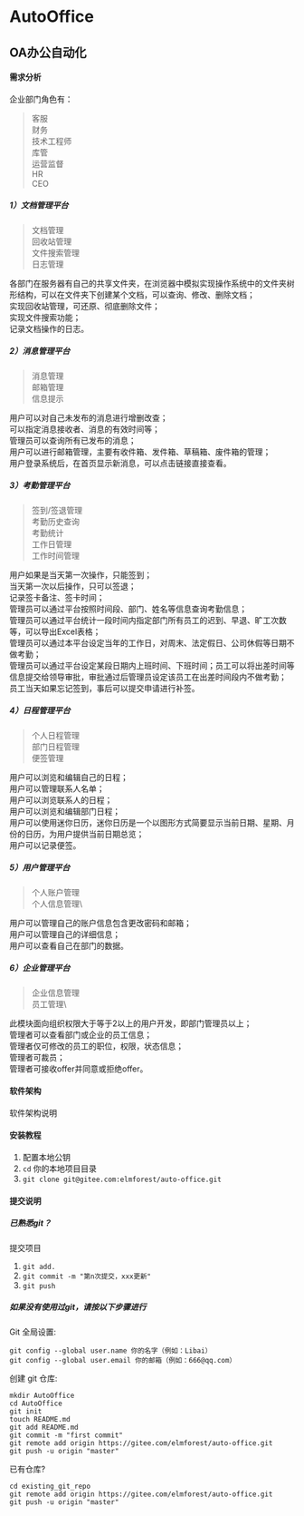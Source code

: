 # AutoOffice
## OA办公自动化

#### 需求分析

企业部门角色有：
> 客服\
财务\
技术工程师\
库管\
运营监督\
HR\
CEO
##### 1）文档管理平台
> 文档管理\
回收站管理\
文件搜索管理\
日志管理

各部门在服务器有自己的共享文件夹，在浏览器中模拟实现操作系统中的文件夹树形结构，可以在文件夹下创建某个文档，可以查询、修改、删除文档；\
实现回收站管理，可还原、彻底删除文件；\
实现文件搜索功能；\
记录文档操作的日志。
##### 2）消息管理平台
> 消息管理\
邮箱管理\
信息提示

用户可以对自己未发布的消息进行增删改查；\
可以指定消息接收者、消息的有效时间等；\
管理员可以查询所有已发布的消息；\
用户可以进行邮箱管理，主要有收件箱、发件箱、草稿箱、废件箱的管理；\
用户登录系统后，在首页显示新消息，可以点击链接直接查看。
##### 3）考勤管理平台
> 签到/签退管理\
考勤历史查询\
考勤统计\
工作日管理\
工作时间管理

用户如果是当天第一次操作，只能签到；\
当天第一次以后操作，只可以签退；\
记录签卡备注、签卡时间；\
管理员可以通过平台按照时间段、部门、姓名等信息查询考勤信息；\
管理员可以通过平台统计一段时间内指定部门所有员工的迟到、早退、旷工次数等，可以导出Excel表格；\
管理员可以通过本平台设定当年的工作日，对周末、法定假日、公司休假等日期不做考勤；\
管理员可以通过平台设定某段日期内上班时间、下班时间；员工可以将出差时间等信息提交给领导审批，审批通过后管理员设定该员工在出差时间段内不做考勤；\
员工当天如果忘记签到，事后可以提交申请进行补签。
##### 4）日程管理平台
> 个人日程管理\
部门日程管理\
便签管理

用户可以浏览和编辑自己的日程；\
用户可以管理联系人名单；\
用户可以浏览联系人的日程；\
用户可以浏览和编辑部门日程；\
用户可以使用迷你日历，迷你日历是一个以图形方式简要显示当前日期、星期、月份的日历，为用户提供当前日期总览；\
用户可以记录便签。

##### 5）用户管理平台
> 个人账户管理\
个人信息管理\

用户可以管理自己的账户信息包含更改密码和邮箱；\
用户可以管理自己的详细信息；\
用户可以查看自己在部门的数据。

##### 6）企业管理平台
> 企业信息管理\
员工管理\

此模块面向组织权限大于等于2以上的用户开发，即部门管理员以上；\
管理者可以查看部门或企业的员工信息；\
管理者仅可修改的员工的职位，权限，状态信息；\
管理者可裁员；\
管理者可接收offer并同意或拒绝offer。

#### 软件架构
软件架构说明


#### 安装教程

1.  配置本地公钥
2.  `cd` 你的本地项目目录
3.  `git clone git@gitee.com:elmforest/auto-office.git`

#### 提交说明

##### 已熟悉git？
提交项目
1.  `git add.`
2.  `git commit -m "第n次提交，xxx更新"`
3.  `git push`

##### 如果没有使用过git，请按以下步骤进行

Git 全局设置:

```git
git config --global user.name 你的名字（例如：Libai）
git config --global user.email 你的邮箱（例如：666@qq.com）
```

创建 git 仓库:

```git
mkdir AutoOffice
cd AutoOffice
git init 
touch README.md
git add README.md
git commit -m "first commit"
git remote add origin https://gitee.com/elmforest/auto-office.git
git push -u origin "master"
```
已有仓库?
```git
cd existing_git_repo
git remote add origin https://gitee.com/elmforest/auto-office.git
git push -u origin "master"
```
